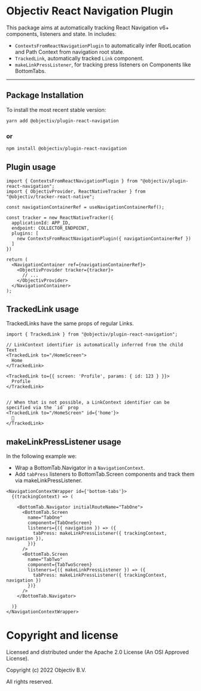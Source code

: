 # Objectiv React Navigation Plugin

This package aims at automatically tracking React Navigation v6+ components, listeners and state. In includes: 
- `ContextsFromReactNavigationPlugin` to automatically infer RootLocation and Path Context from navigation root state.
- `TrackedLink`, automatically tracked `Link` component.
- `makeLinkPressListener`, for tracking press listeners on Components like BottomTabs.

---
## Package Installation
To install the most recent stable version:

```sh
yarn add @objectiv/plugin-react-navigation
```

### or
```sh
npm install @objectiv/plugin-react-navigation
```

## Plugin usage
```tsx
import { ContextsFromReactNavigationPlugin } from "@objectiv/plugin-react-navigation";
import { ObjectivProvider, ReactNativeTracker } from "@objectiv/tracker-react-native";

const navigationContainerRef = useNavigationContainerRef();

const tracker = new ReactNativeTracker({
  applicationId: APP_ID,
  endpoint: COLLECTOR_ENDPOINT,
  plugins: [
    new ContextsFromReactNavigationPlugin({ navigationContainerRef })
  ]
})

return (
  <NavigationContainer ref={navigationContainerRef}>
    <ObjectivProvider tracker={tracker}>
      // ...
    </ObjectivProvider>
  </NavigationContainer>
);
```

## TrackedLink usage
TrackedLinks have the same props of regular Links.  

```tsx
import { TrackedLink } from "@objectiv/plugin-react-navigation";

// LinkContext identifier is automatically inferred from the child Text
<TrackedLink to="/HomeScreen">
  Home
</TrackedLink>

<TrackedLink to={{ screen: 'Profile', params: { id: 123 } }}>
  Profile
</TrackedLink>


// When that is not possible, a LinkContext identifier can be specified via the `id` prop 
<TrackedLink to="/HomeScreen" id={'home'}>
  🏡
</TrackedLink>
```

## makeLinkPressListener usage
In the following example we:
- Wrap a BottomTab.Navigator in a `NavigationContext`.
- Add `tabPress` listeners to BottomTab.Screen components and track them via makeLinkPressListener.

```tsx
<NavigationContextWrapper id={'bottom-tabs'}>
  {(trackingContext) => (
    
    <BottomTab.Navigator initialRouteName="TabOne">
      <BottomTab.Screen
        name="TabOne"
        component={TabOneScreen}
        listeners={({ navigation }) => ({
          tabPress: makeLinkPressListener({ trackingContext, navigation }),
        })}
      />
      <BottomTab.Screen
        name="TabTwo"
        component={TabTwoScreen}
        listeners={({ makeLinkPressListener }) => ({
          tabPress: makeLinkPressListener({ trackingContext, navigation })
        })}
      />
    </BottomTab.Navigator>
    
  )}
</NavigationContextWrapper>
```

# Copyright and license
Licensed and distributed under the Apache 2.0 License (An OSI Approved License).

Copyright (c) 2022 Objectiv B.V.

All rights reserved.
